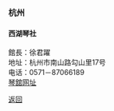 ### 杭州
#### 西湖琴社

館長：徐君躍  
地址：杭州市南山路勾山里17号   
电话：0571－87066189  
[琴舘网址](http://www.xihuqinshe.com/)  


[返回](ZJ.md)
